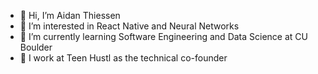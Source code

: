 - 👋 Hi, I’m Aidan Thiessen
- 👀 I’m interested in React Native and Neural Networks
- 🌱 I’m currently learning Software Engineering and Data Science at CU Boulder
- 💼 I work at Teen Hustl as the technical co-founder

<!---
Fang86/Fang86 is a ✨ special ✨ repository because its `README.md` (this file) appears on your GitHub profile.
You can click the Preview link to take a look at your changes.
--->
